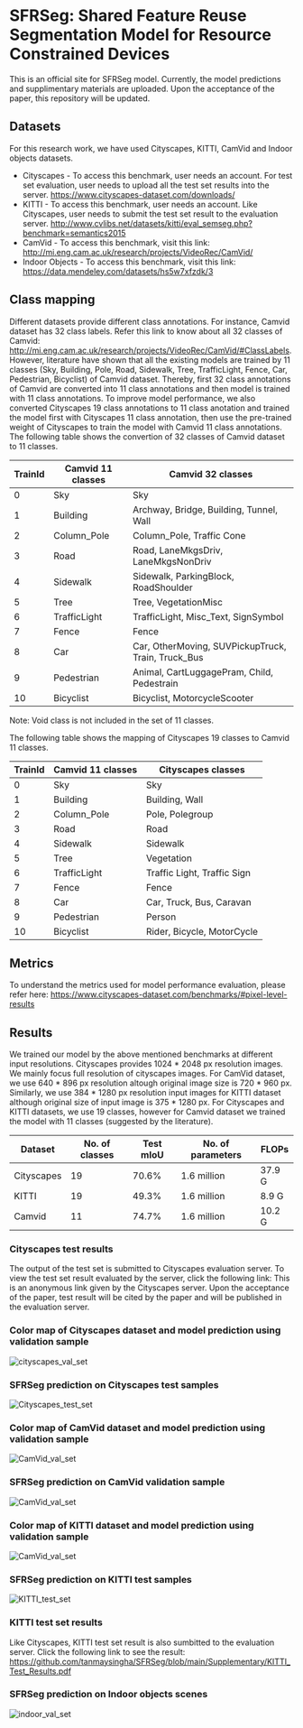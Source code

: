 # SFRSeg: Shared Feature Reuse Segmentation Model for Resource Constrained Devices
This is an official site for SFRSeg model. Currently, the model predictions and supplimentary materials are uploaded. Upon the acceptance of the paper, this repository will be updated.

## Datasets
For this research work, we have used Cityscapes, KITTI, CamVid and Indoor objects datasets.
* Cityscapes - To access this benchmark, user needs an account. For test set evaluation, user needs to upload all the test set results into the server. https://www.cityscapes-dataset.com/downloads/ 
* KITTI - To access this benchmark, user needs an account. Like Cityscapes, user needs to submit the test set result to the evaluation server.  http://www.cvlibs.net/datasets/kitti/eval_semseg.php?benchmark=semantics2015    
* CamVid - To access this benchmark, visit this link: http://mi.eng.cam.ac.uk/research/projects/VideoRec/CamVid/
* Indoor Objects - To access this benchmark, visit this link: https://data.mendeley.com/datasets/hs5w7xfzdk/3

## Class mapping
Different datasets provide different class annotations. For instance, Camvid dataset has 32 class labels. Refer this link to know about all 32 classes of Camvid: http://mi.eng.cam.ac.uk/research/projects/VideoRec/CamVid/#ClassLabels. However, literature have shown that all the existing models are trained by 11 classes (Sky, Building, Pole, Road, Sidewalk, Tree, TrafficLight, Fence, Car, Pedestrian, Bicyclist) of Camvid dataset. Thereby, first 32 class annotations of Camvid are converted into 11 class annotations and then model is trained with 11 class annotations. To improve model performance, we also converted Cityscapes 19 class annotations to 11 class anotation and trained the model first with Cityscapes 11 class annotation, then use the pre-trained weight of Cityscapes to train the model with Camvid 11 class annotations. The following table shows the convertion of 32 classes of Camvid dataset to 11 classes.

TrainId | Camvid 11 classes  | Camvid 32 classes   
--------|--------------------|-------------------
   0    |        Sky         | Sky
   1    |     Building       | Archway, Bridge, Building, Tunnel, Wall
   2    |    Column_Pole     | Column_Pole, Traffic Cone
   3    |        Road        | Road, LaneMkgsDriv, LaneMkgsNonDriv  
   4    |      Sidewalk      | Sidewalk, ParkingBlock, RoadShoulder 
   5    |        Tree        | Tree, VegetationMisc
   6    |   TrafficLight     | TrafficLight, Misc_Text, SignSymbol  
   7    |       Fence        | Fence
   8    |        Car         | Car, OtherMoving, SUVPickupTruck, Train, Truck_Bus 
   9    |     Pedestrian     | Animal, CartLuggagePram, Child, Pedestrain   
  10    |     Bicyclist      | Bicyclist, MotorcycleScooter
  
  Note: Void class is not included in the set of 11 classes.
  
  The following table shows the mapping of Cityscapes 19 classes to Camvid 11 classes.
  
TrainId | Camvid 11 classes  | Cityscapes classes   
--------|--------------------|-------------------
   0    |        Sky         | Sky
   1    |     Building       | Building, Wall
   2    |    Column_Pole     | Pole, Polegroup
   3    |        Road        | Road  
   4    |      Sidewalk      | Sidewalk 
   5    |        Tree        | Vegetation
   6    |   TrafficLight     | Traffic Light, Traffic Sign  
   7    |       Fence        | Fence
   8    |        Car         | Car, Truck, Bus, Caravan 
   9    |     Pedestrian     | Person   
  10    |     Bicyclist      | Rider, Bicycle, MotorCycle


## Metrics
To understand the metrics used for model performance evaluation, please  refer here: https://www.cityscapes-dataset.com/benchmarks/#pixel-level-results

## Results
We trained our model by the above mentioned benchmarks at different input resolutions. Cityscapes provides 1024 * 2048 px resolution images. We mainly focus full resolution of cityscapes images. For CamVid dataset, we use 640 * 896 px resolution altough original image size is 720 * 960 px. Similarly, we use 384 * 1280 px resolution input images for KITTI dataset although original size of input image is 375 * 1280 px. For Cityscapes and KITTI datasets, we use 19 classes, however for Camvid dataset we trained the model with 11 classes (suggested by the literature). 

Dataset    | No. of classes  |  Test mIoU | No. of parameters | FLOPs   
-----------|-----------------|------------|-------------------|--------
Cityscapes |        19       |    70.6%   |    1.6 million    | 37.9 G
KITTI      |        19       |    49.3%   |    1.6 million    |  8.9 G
Camvid     |        11       |    74.7%   |    1.6 million    | 10.2 G

### Cityscapes test results
The output of the test set is submitted to Cityscapes evaluation server. To view the test set result evaluated by the server, click the following link: 
This is an anonymous link given by the Cityscapes server. Upon the acceptance of the paper, test result will be cited by the paper and will be published in the evaluation server.


### Color map of Cityscapes dataset and model prediction using validation sample
![cityscapes_val_set](https://github.com/tanmaysingha/SFRSeg/blob/main/Images/cityscapes_color_map.png?raw=true)
 
### SFRSeg prediction on Cityscapes test samples
![Cityscapes_test_set](https://github.com/tanmaysingha/SFRSeg/blob/main/Images/cityscapes_test_results.png?raw=true)  

### Color map of CamVid dataset and model prediction using validation sample
![CamVid_val_set](https://github.com/tanmaysingha/SFRSeg/blob/main/Images/camvid_color_map.png?raw=true)

### SFRSeg prediction on CamVid validation sample
![CamVid_val_set](https://github.com/tanmaysingha/SFRSeg/blob/main/Images/camvid_test_results.png?raw=true)

### Color map of KITTI dataset and model prediction using validation sample
![CamVid_val_set](https://github.com/tanmaysingha/SFRSeg/blob/main/Images/KITTI_color_map.png?raw=true)

### SFRSeg prediction on KITTI test samples
![KITTI_test_set](https://github.com/tanmaysingha/SFRSeg/blob/main/Images/KITTI_test_results.png?raw=true)

### KITTI test set results
Like Cityscapes, KITTI test set result is also sumbitted to the evaluation server. Click the following link to see the result:
https://github.com/tanmaysingha/SFRSeg/blob/main/Supplementary/KITTI_Test_Results.pdf

### SFRSeg prediction on Indoor objects scenes
![indoor_val_set](https://github.com/tanmaysingha/SFRSeg/blob/main/Images/Indoor_predictions.png?raw=true)
